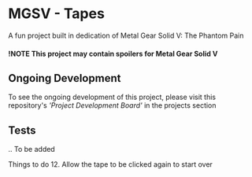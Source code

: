 # MGSV - Tapes
A fun project built in dedication of Metal Gear Solid V: The Phantom Pain

#### !NOTE This project may contain spoilers for Metal Gear Solid V

## Ongoing Development
To see the ongoing development of this project, please visit this repository's _'Project Development Board'_ in the projects section

## Tests
.. To be added

Things to do
12. Allow the tape to be clicked again to start over
